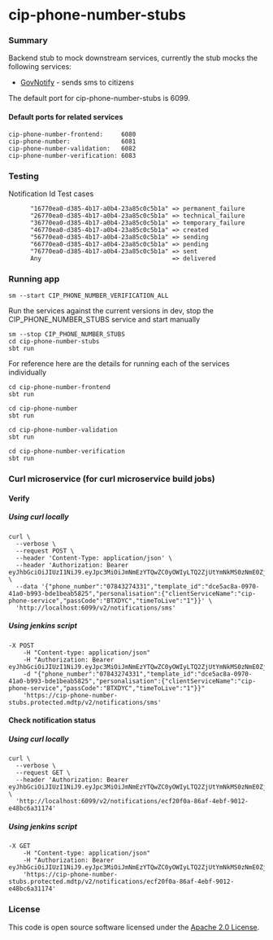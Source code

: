 
# cip-phone-number-stubs

### Summary

Backend stub to mock downstream services, currently the stub mocks the following services:
- [GovNotify](https://www.notifications.service.gov.uk/) - sends sms to citizens

The default port for cip-phone-number-stubs is 6099.  

#### Default ports for related services
```
cip-phone-number-frontend:     6080
cip-phone-number:              6081
cip-phone-number-validation:   6082
cip-phone-number-verification: 6083
```

### Testing

Notification Id Test cases 
```
      "16770ea0-d385-4b17-a0b4-23a85c0c5b1a" => permanent_failure
      "26770ea0-d385-4b17-a0b4-23a85c0c5b1a" => technical_failure
      "36770ea0-d385-4b17-a0b4-23a85c0c5b1a" => temporary_failure
      "46770ea0-d385-4b17-a0b4-23a85c0c5b1a" => created
      "56770ea0-d385-4b17-a0b4-23a85c0c5b1a" => sending
      "66770ea0-d385-4b17-a0b4-23a85c0c5b1a" => pending
      "76770ea0-d385-4b17-a0b4-23a85c0c5b1a" => sent
      Any                                    => delivered
```


### Running app

    sm --start CIP_PHONE_NUMBER_VERIFICATION_ALL

Run the services against the current versions in dev, stop the CIP_PHONE_NUMBER_STUBS service and start manually

    sm --stop CIP_PHONE_NUMBER_STUBS
    cd cip-phone-number-stubs
    sbt run

For reference here are the details for running each of the services individually

    cd cip-phone-number-frontend
    sbt run
 
    cd cip-phone-number
    sbt run

    cd cip-phone-number-validation
    sbt run

    cd cip-phone-number-verification
    sbt run

### Curl microservice (for curl microservice build jobs)

#### Verify

##### Using curl locally
```
curl \
  --verbose \
  --request POST \
  --header 'Content-Type: application/json' \
  --header 'Authorization: Bearer eyJhbGciOiJIUzI1NiJ9.eyJpc3MiOiJmNmEzYTQwZC0yOWIyLTQ2ZjUtYmNkMS0zNmE0ZjY4MzcxNzEiLCJpYXQiOjE2NTgzMTU5MDV9.HdKMVoNm4S3353SvFvjaktb8J5yKsFATsyMjjRDlNxg' \
  --data '{"phone_number":"07843274331","template_id":"dce5ac8a-0970-41a0-b993-bde1beab5825","personalisation":{"clientServiceName":"cip-phone-service","passCode":"BTXDYC","timeToLive":"1"}}' \
  'http://localhost:6099/v2/notifications/sms'
```
##### Using jenkins script
```
-X POST 
    -H "Content-type: application/json"
    -H "Authorization: Bearer eyJhbGciOiJIUzI1NiJ9.eyJpc3MiOiJmNmEzYTQwZC0yOWIyLTQ2ZjUtYmNkMS0zNmE0ZjY4MzcxNzEiLCJpYXQiOjE2NTgzMTU5MDV9.HdKMVoNm4S3353SvFvjaktb8J5yKsFATsyMjjRDlNxg"
    -d "{"phone_number":"07843274331","template_id":"dce5ac8a-0970-41a0-b993-bde1beab5825","personalisation":{"clientServiceName":"cip-phone-service","passCode":"BTXDYC","timeToLive":"1"}}"    
    'https://cip-phone-number-stubs.protected.mdtp/v2/notifications/sms'
```

#### Check notification status

##### Using curl locally
```
curl \
  --verbose \
  --request GET \
  --header 'Authorization: Bearer eyJhbGciOiJIUzI1NiJ9.eyJpc3MiOiJmNmEzYTQwZC0yOWIyLTQ2ZjUtYmNkMS0zNmE0ZjY4MzcxNzEiLCJpYXQiOjE2NTgzMTY3Njd9._0__Ubwncx84sp5Q3FhztZB7xkjSKFy9WVTunzZE4DQ' \
  'http://localhost:6099/v2/notifications/ecf20f0a-86af-4ebf-9012-e48bc6a31174'
```
##### Using jenkins script
```
-X GET 
    -H "Content-type: application/json"
    -H "Authorization: Bearer eyJhbGciOiJIUzI1NiJ9.eyJpc3MiOiJmNmEzYTQwZC0yOWIyLTQ2ZjUtYmNkMS0zNmE0ZjY4MzcxNzEiLCJpYXQiOjE2NTgzMTU5MDV9.HdKMVoNm4S3353SvFvjaktb8J5yKsFATsyMjjRDlNxg"
    'https://cip-phone-number-stubs.protected.mdtp/v2/notifications/ecf20f0a-86af-4ebf-9012-e48bc6a31174'
``` 

### License

This code is open source software licensed under the [Apache 2.0 License]("http://www.apache.org/licenses/LICENSE-2.0.html").